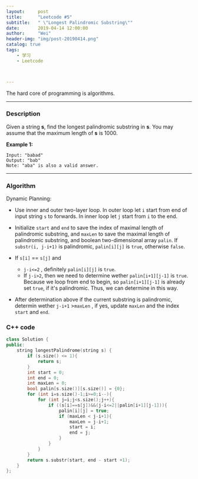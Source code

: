 ```yaml
---
layout:     post
title:      "Leetcode #5"
subtitle:   " \"Longest Palindromic Substring\""
date:       2019-04-14 12:00:00
author:     "Wei"
header-img: "img/post-20190414.png"
catalog: true
tags:
    - 学习
    - Leetcode



---
```


The hard core of programming is algorithms.

---

### Description

Given a string **s**, find the longest palindromic substring in **s**. You may assume that the maximum length of **s** is 1000.

**Example 1:**

```
Input: "babad"
Output: "bab"
Note: "aba" is also a valid answer.
```

---

### Algorithm

Dynamic Planning:

- Use inner and outer two-layer loop. In outer loop let `i` start from end of input string `s` to forwards. In inner loop let `j` start from `i` to the end.
- Initialize `start` and `end` to save the index of maximal length of palindromic substring, and `maxLen` to save the maximal length of palindromic substring, and boolean two-dimensional array `palin`. If `substr(i, j-i+1)` is palindromic, `palin[i][j]` is `true`, otherwise `false`.
- If `s[i]` == `s[j]`  and 
  - `j-i<=2` , definitely `palin[i][j]` is `true`.
  - If `j-i>2`, then we need to determine wether `palin[i+1][j-1]` is `true`. Because we loop from end to begin, so `palin[i+1][j-1]` is already set `true`, if it's palindromic. Thus, we can determine in this way.

- After determination above if the current substring is palindromic, determin wether `j-i+1` >`maxLen` , if yes, update `maxLen` and the index `start` and `end`.

### C++ code

```c++
class Solution {
public:
    string longestPalindrome(string s) {
        if (s.size() <= 1){
            return s;
        }
        int start = 0;
        int end = 0;
        int maxLen = 0;
        bool palin[s.size()][s.size()] = {0};
        for (int i=s.size()-1;i>=0;i--){
            for (int j=i;j<s.size();j++){
                if ((s[i]==s[j])&&(j-i<=2||palin[i+1][j-1])){
                    palin[i][j] = true;
                    if (maxLen < j-i+1){
                        maxLen = j-i+1;
                        start = i;
                        end = j;
                    }
                }
            }
        }
        return s.substr(start, end - start +1);
    }
};
```

